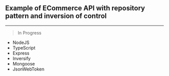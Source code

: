## Example of ECommerce API with repository pattern and inversion of control
***
> In Progress

* NodeJS 
* TypeScript 
* Express 
* Inversify
* Mongoose
* JsonWebToken
